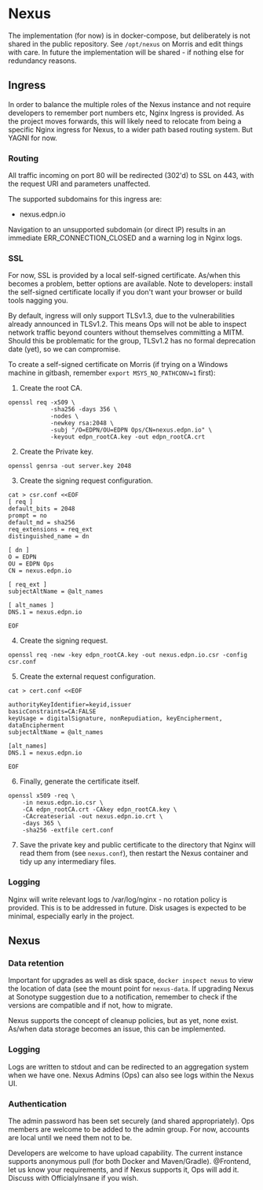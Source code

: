# Nexus

The implementation (for now) is in docker-compose, but deliberately is not shared in the public repository. See `/opt/nexus` on Morris and edit things with care. In future the implementation will be shared - if nothing else for redundancy reasons.

## Ingress
In order to balance the multiple roles of the Nexus instance and not require developers to remember port numbers etc, Nginx Ingress is provided. As the project moves forwards, this will likely need to relocate from being a specific Nginx ingress for Nexus, to a wider path based routing system. But YAGNI for now.

### Routing
All traffic incoming on port 80 will be redirected (302'd) to SSL on 443, with the request URI and parameters unaffected.

The supported subdomains for this ingress are:
- nexus.edpn.io

Navigation to an unsupported subdomain (or direct IP) results in an immediate ERR_CONNECTION_CLOSED and a warning log in Nginx logs.

### SSL
For now, SSL is provided by a local self-signed certificate. As/when this becomes a problem, better options are available. Note to developers: install the self-signed certificate locally if you don't want your browser or build tools nagging you.

By default, ingress will only support TLSv1.3, due to the vulnerabilities already announced in TLSv1.2. This means Ops will not be able to inspect network traffic beyond counters without themselves committing a MITM. Should this be problematic for the group, TLSv1.2 has no formal deprecation date (yet), so we can compromise.

To create a self-signed certificate on Morris (if trying on a Windows machine in gitbash, remember `export MSYS_NO_PATHCONV=1` first):
1. Create the root CA.
```shell
openssl req -x509 \
            -sha256 -days 356 \
            -nodes \
            -newkey rsa:2048 \
            -subj "/O=EDPN/OU=EDPN Ops/CN=nexus.edpn.io" \
            -keyout edpn_rootCA.key -out edpn_rootCA.crt 
```
2. Create the Private key.
```shell
openssl genrsa -out server.key 2048
```
3. Create the signing request configuration.
```shell
cat > csr.conf <<EOF
[ req ]
default_bits = 2048
prompt = no
default_md = sha256
req_extensions = req_ext
distinguished_name = dn

[ dn ]
O = EDPN
OU = EDPN Ops
CN = nexus.edpn.io

[ req_ext ]
subjectAltName = @alt_names

[ alt_names ]
DNS.1 = nexus.edpn.io

EOF
```
4. Create the signing request.
```shell
openssl req -new -key edpn_rootCA.key -out nexus.edpn.io.csr -config csr.conf
```
5. Create the external request configuration.
```shell
cat > cert.conf <<EOF

authorityKeyIdentifier=keyid,issuer
basicConstraints=CA:FALSE
keyUsage = digitalSignature, nonRepudiation, keyEncipherment, dataEncipherment
subjectAltName = @alt_names

[alt_names]
DNS.1 = nexus.edpn.io

EOF
```
6. Finally, generate the certificate itself.
```shell
openssl x509 -req \
    -in nexus.edpn.io.csr \
    -CA edpn_rootCA.crt -CAkey edpn_rootCA.key \
    -CAcreateserial -out nexus.edpn.io.crt \
    -days 365 \
    -sha256 -extfile cert.conf
```
7. Save the private key and public certificate to the directory that Nginx will read them from (see `nexus.conf`), then restart the Nexus container and tidy up any intermediary files.

### Logging
Nginx will write relevant logs to /var/log/nginx - no rotation policy is provided. This is to be addressed in future. Disk usages is expected to be minimal, especially early in the project.

## Nexus

### Data retention
Important for upgrades as well as disk space, `docker inspect nexus` to view the location of data (see the mount point for `nexus-data`. If upgrading Nexus at Sonotype suggestion due to a notification, remember to check if the versions are compatible and if not, how to migrate.

Nexus supports the concept of cleanup policies, but as yet, none exist. As/when data storage becomes an issue, this can be implemented.

### Logging
Logs are written to stdout and can be redirected to an aggregation system when we have one. Nexus Admins (Ops) can also see logs within the Nexus UI.

### Authentication
The admin password has been set securely (and shared appropriately). Ops members are welcome to be added to the admin group. For now, accounts are local until we need them not to be.

Developers are welcome to have upload capability. The current instance supports anonymous pull (for both Docker and Maven/Gradle). @Frontend, let us know your requirements, and if Nexus supports it, Ops will add it. Discuss with OfficialyInsane if you wish.